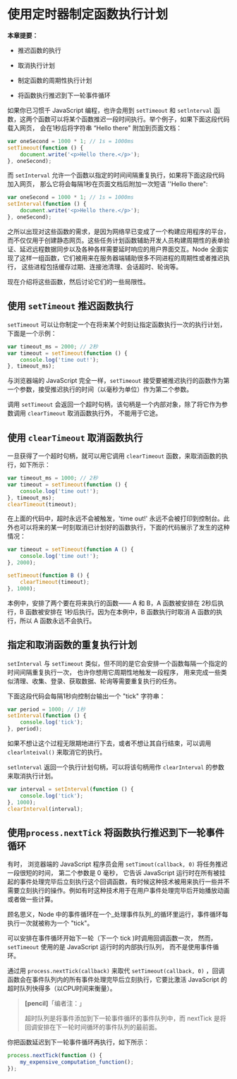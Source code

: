 # 使用定时器制定函数执行计划

**本章提要：**

* 推迟函数的执行

* 取消执行计划

* 制定函数的周期性执行计划

* 将函数执行推迟到下一轮事件循环

如果你已习惯千 JavaScript 编程，也许会用到 `setTimeout` 和 `setlnterval` 函数，这两个函数可以将某个函数推迟一段时间执行。举个例子，如果下面这段代码载入网页， 会在1秒后将字符串 “Hello there" 附加到页面文档：

```js
var oneSecond = 1000 * 1; // 1s = 1000ms
setTimeout(function () {
    document.write('<p>Hello there.</p>');
}, oneSecond);
```

而 `setInterval` 允许一个函数以指定的时间间隔重复执行，如果将下面这段代码加入网页， 那么它将会每隔1秒在页面文档后附加一次短语 ''Hello there":

```js
var oneSecond = 1000 * 1; // 1s = 1000ms
setInterval(function () {
    document.write('<p>Hello there.</p>');
}, oneSecond);
```

之所以出现对这些函数的需求，是因为网络早已变成了一个构建应用程序的平台， 而不仅仅用于创建静态网页。这些任务计划函数辅助开发人员构建周期性的表单验证、延迟远程数据同步以及各种各样需要延时响应的用户界面交互。Node 全面实现了这样一组函数，它们被用来在服务器端辅助很多不同进程的周期性或者推迟执行， 这些进程包括缓存过期、连接池清理、会话超时、轮询等。

现在介绍将这些函数，然后讨论它们的一些局限性。

## 使用 `setTimeout` 推迟函数执行

`setTimeout` 可以让你制定一个在将来某个时刻让指定函数执行一次的执行计划，下面是一个示例：

```js
var timeout_ms = 2000; // 2秒
var timeout = setTimeout(function () {
    console.log('time out!');
}, timeout_ms);
```

与浏览器端的 JavaScript 完全一样，`setTimeout` 接受要被推迟执行的函数作为第一个参数，接受推迟执行的时间（以毫秒为单位）作为第二个参数。

调用 `setTimeout` 会返回一个超时句柄，该句柄是一个内部对象，除了将它作为参数调用 `clearTimeout` 取消函数执行外， 不能用于它途。

## 使用 `clearTimeout` 取消函数执行

一旦获得了一个超时句柄，就可以用它调用 `clearTimeout` 函数，来取消函数的执行，如下所示：

```js
var timeout_ms = 1000; // 2秒
var timeout = setTimeout(function () {
    console.log('time out!');
}, timeout_ms);
clearTimeout(timeout);
```

在上面的代码中，超时永远不会被触发，'time out!' 永远不会被打印到控制台。此外也可以将来的某一时刻取消已计划好的函数执行，下面的代码展示了发生的这种情况：

```js
var timeout = setTimeout(function A () {
    console.log('time out!');
}, 2000);

setTimeout(function B () {
    clearTimeout(timeout);
}, 1000);
```

本例中，安排了两个要在将来执行的函数—— A 和 B，A 函数被安排在 2秒后执行，B 函数被安排在 1秒后执行。因为在本例中，B 函数执行时取消 A 函数的执行，所以 A 函数永远不会执行。

## 指定和取消函数的重复执行计划

`setInterval` 与 `setTimeout` 类似，但不同的是它会安排一个函数每隔一个指定的时间间隔重复执行一次， 也许你想用它周期性地触发一段程序， 用来完成一些类似清理、收集、登录、获取数据、轮询等需要重复执行的任务。

下面这段代码会每隔1秒向控制台输出一个 "tick" 字符串：

```js
var period = 1000; // 1秒
setInterval(function () {
    console.log('tick');
}, period);
```

如果不想让这个过程无限期地进行下去，或者不想让其自行结束，可以调用 `clearlnteival()` 来取消它的执行。

`setlnterval` 返回一个执行计划句柄，可以将该句柄用作 `clearInterval` 的参数来取消执行计划。

```js
var interval = setInterval(function () {
    console.log('tick');
}, 1000);
clearInterval(interval);
```

## 使用`process.nextTick` 将函数执行推迟到下一轮事件循环

有时， 浏览器端的 JavaScript 程序员会用 `setTimout(callback, 0)` 将任务推迟一段很短的时间， 第二个参数是 0 毫秒， 它告诉  JavaScript 运行时在所有被挂起的事件处理完毕后立刻执行这个回调函数，有时候这种技术被用来执行一些并不需要立刻执行的操作。例如有时这种技术用于在用户事件处理完毕后开始播放动画或者做一些计算。

顾名思义，Node 中的事件循环在一个_处理事件队列_的循环里运行，事件循环每执行一次就被称为一个 "tick"。

可以安排在事件循环开始下一轮（下一个 tick \)时调用回调函数一次， 然而，`setTimeout` 使用的是 JavaScript 运行时的内部执行队列， 而不是使用事件循环。

通过用 `process.nextTick(callback)` 来取代 `setTimeout(callback, 0)` ，回调函数会在事件队列内的所有事件处理完毕后立刻执行，它要比激活 JavaScript 的超时队列快得多（以CPU时间来衡量）。

> **\[pencil\]**「编者注：」
>
> 超时队列是将事件添加到下一轮事件循环的事件队列中，而 nextTick 是将回调安排在下一轮时间循环的事件队列的最前面。

你把函数延迟到下一轮事件循环再执行，如下所示：

```js
process.nextTick(function () {
    my_expensive_computation_function();
});
```



